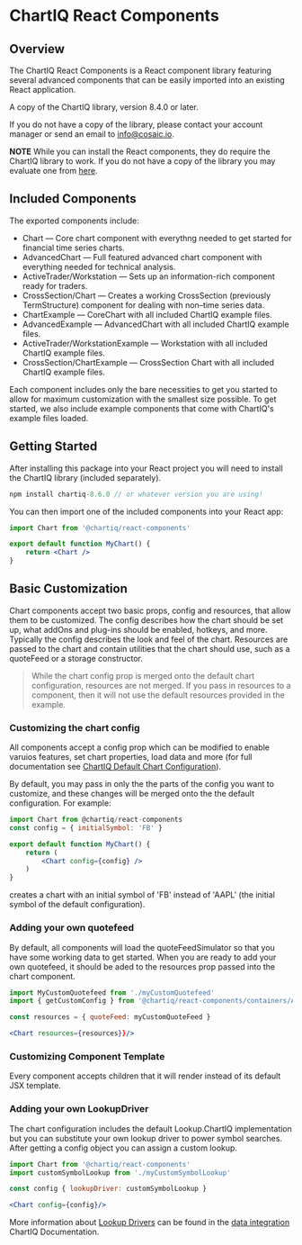 # ChartIQ React Components

## Overview

The ChartIQ React Components is a React component library featuring several advanced components that can be easily imported into an existing React application.

A copy of the ChartIQ library, version 8.4.0 or later.

If you do not have a copy of the library, please contact your account manager or send an email to <info@cosaic.io>.

**NOTE** While you can install the React components, they do require the ChartIQ library to work. If you do not have a copy of the library you may evaluate one from [here](https://cosaic.io/chartiq-sdk-library-download/).

## Included Components

The exported components include:

- Chart &mdash; Core chart component with everythng needed to get started for financial time series charts.
- AdvancedChart &mdash; Full featured advanced chart component with everything needed for technical analysis.
- ActiveTrader/Workstation &mdash; Sets up an information-rich component ready for traders.
- CrossSection/Chart &mdash; Creates a working CrossSection (previously TermStructure) component for dealing with non&ndash;time series data.
- ChartExample &mdash; CoreChart with all included ChartIQ example files.
- AdvancedExample &mdash; AdvancedChart with all included ChartIQ example files.
- ActiveTrader/WorkstationExample &mdash; Workstation with all included ChartIQ example files.
- CrossSection/ChartExample &mdash; CrossSection Chart with all included ChartIQ example files.

Each component includes only the bare necessities to get you started to allow for maximum customization with the smallest size possible. To get started, we also include example components that come with ChartIQ's example files loaded.

## Getting Started

After installing this package into your React project you will need to install the ChartIQ library (included separately).

```js
npm install chartiq-8.6.0 // or whatever version you are using!
```

You can then import one of the included components into your React app:

```jsx
import Chart from '@chartiq/react-components'

export default function MyChart() {
	return <Chart />
}

```

## Basic Customization

Chart components accept two basic props, config and resources, that allow them to be customized. The config describes how the chart should be set up, what addOns and plug-ins should be enabled, hotkeys, and more. Typically the config describes the look and feel of the chart. Resources are passed to the chart and contain utilities that the chart should use, such as a quoteFeed or a storage constructor.

> While the chart config prop is merged onto the default chart configuration, resources are not merged. If you pass in resources to a component, then it will not use the default resources provided in the example.

### Customizing the chart config

All components accept a config prop which can be modified to enable varuios features, set chart properties, load data and more (for full documentation see [ChartIQ Default Chart Configuration](https://documentation.chartiq.com/tutorial-Chart%20Configuration.html)).

By default, you may pass in only the the parts of the config you want to customize, and these changes will be merged onto the the default configuration. For example:

```jsx
import Chart from @chartiq/react-components
const config = { initialSymbol: 'FB' }

export default function MyChart() {
	return (
		<Chart config={config} />
	)
}
```
creates a chart with an initial symbol of 'FB' instead of 'AAPL' (the initial symbol of the default configuration).

### Adding your own quotefeed

By default, all components will load the quoteFeedSimulator so that you have some working data to get started. When you are ready to add your own quotefeed, it should be aded to the resources prop passed into the chart component.
```jsx
import MyCustomQuotefeed from './myCustomQuotefeed'
import { getCustomConfig } from '@chartiq/react-components/containers/AdvancedChart/resources'

const resources = { quoteFeed: myCustomQuoteFeed }

<Chart resources={resources}}/>
```

### Customizing Component Template

Every component accepts children that it will render instead of its default JSX template.

### Adding your own LookupDriver

The chart configuration includes the default Lookup.ChartIQ implementation but you can substitute your own lookup driver to power symbol searches. After getting a config object you can assign a custom lookup.

```jsx
import Chart from '@chartiq/react-components'
import customSymbolLookup from './myCustomSymbolLookup'

const config { lookupDriver: customSymbolLookup }

<Chart config={config}/>
```

More information about [Lookup Drivers](https://documentation.chartiq.com/CIQ.ChartEngine.Driver.Lookup.html) can be found in the [data integration](https://documentation.chartiq.com/tutorial-DataIntegrationQuoteFeeds.html#main) ChartIQ Documentation.
